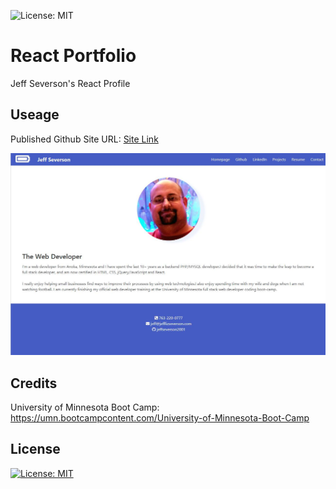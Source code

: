 ![License: MIT](https://img.shields.io/badge/License-MIT-yellow.svg)

# React Portfolio

Jeff Severson's React Profile

##  Useage
Published Github Site URL:
[Site Link](https://github.com/jeffseverson2001/React-Portfolio)

![alt React Home Page](public/react_image.jpg)

## Credits

University of Minnesota Boot Camp:
https://umn.bootcampcontent.com/University-of-Minnesota-Boot-Camp

## License

[![License: MIT](https://img.shields.io/badge/License-MIT-yellow.svg)](https://opensource.org/licenses/MIT)